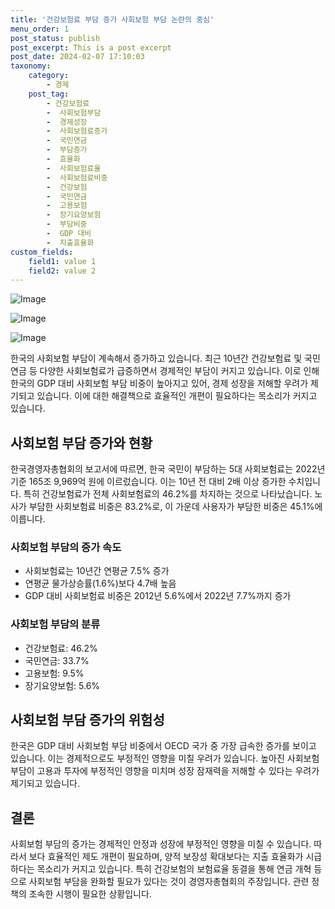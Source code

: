 ```yaml
---
title: '건강보험료 부담 증가 사회보험 부담 논란의 중심'
menu_order: 1
post_status: publish
post_excerpt: This is a post excerpt
post_date: 2024-02-07 17:10:03
taxonomy:
    category:
        - 경제
    post_tag:
        - 건강보험료
        -  사회보험부담
        -  경제성장
        -  사회보험료증가
        -  국민연금
        -  부담증가
        -  효율화
        -  사회보험료율
        -  사회보험료비중
        -  건강보험
        -  국민연금
        -  고용보험
        -  장기요양보험
        -  부담비중
        -  GDP 대비
        -  지출효율화
custom_fields:
    field1: value 1
    field2: value 2
---
```


![Image](https://imgnews.pstatic.net/image/661/2024/02/07/0000036939_001_20240207141401598.jpeg?type=w647)

![Image](https://imgnews.pstatic.net/image/661/2024/02/07/0000036939_002_20240207141401652.jpeg?type=w647)

![Image](https://imgnews.pstatic.net/image/661/2024/02/07/0000036939_003_20240207141401694.png?type=w647)


한국의 사회보험 부담이 계속해서 증가하고 있습니다. 최근 10년간 건강보험료 및 국민연금 등 다양한 사회보험료가 급증하면서 경제적인 부담이 커지고 있습니다. 이로 인해 한국의 GDP 대비 사회보험 부담 비중이 높아지고 있어, 경제 성장을 저해할 우려가 제기되고 있습니다. 이에 대한 해결책으로 효율적인 개편이 필요하다는 목소리가 커지고 있습니다.

## 사회보험 부담 증가와 현황
한국경영자총협회의 보고서에 따르면, 한국 국민이 부담하는 5대 사회보험료는 2022년 기준 165조 9,969억 원에 이르렀습니다. 이는 10년 전 대비 2배 이상 증가한 수치입니다. 특히 건강보험료가 전체 사회보험료의 46.2%를 차지하는 것으로 나타났습니다. 노사가 부담한 사회보험료 비중은 83.2%로, 이 가운데 사용자가 부담한 비중은 45.1%에 이릅니다.

### 사회보험 부담의 증가 속도
- 사회보험료는 10년간 연평균 7.5% 증가
- 연평균 물가상승률(1.6%)보다 4.7배 높음
- GDP 대비 사회보험료 비중은 2012년 5.6%에서 2022년 7.7%까지 증가

### 사회보험 부담의 분류
- 건강보험료: 46.2%
- 국민연금: 33.7%
- 고용보험: 9.5%
- 장기요양보험: 5.6%

## 사회보험 부담 증가의 위험성
한국은 GDP 대비 사회보험 부담 비중에서 OECD 국가 중 가장 급속한 증가를 보이고 있습니다. 이는 경제적으로도 부정적인 영향을 미칠 우려가 있습니다. 높아진 사회보험 부담이 고용과 투자에 부정적인 영향을 미치며 성장 잠재력을 저해할 수 있다는 우려가 제기되고 있습니다.

## 결론
사회보험 부담의 증가는 경제적인 안정과 성장에 부정적인 영향을 미칠 수 있습니다. 따라서 보다 효율적인 제도 개편이 필요하며, 양적 보장성 확대보다는 지출 효율화가 시급하다는 목소리가 커지고 있습니다. 특히 건강보험의 보험료율 동결을 통해 연금 개혁 등으로 사회보험 부담을 완화할 필요가 있다는 것이 경영자총협회의 주장입니다. 관련 정책의 조속한 시행이 필요한 상황입니다.
